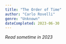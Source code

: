 ```yaml
---
title: "The Order of Time"
author: "Carlo Rovelli"
genre: "Unknown"
dateCompleted: 2023-06-30
---
```


*Read sometime in 2023*

